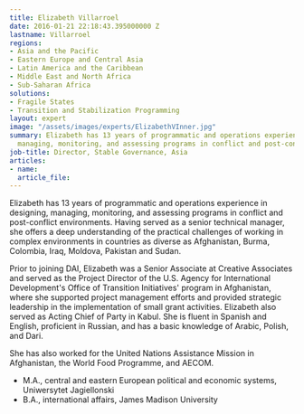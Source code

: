 ```yaml
---
title: Elizabeth Villarroel
date: 2016-01-21 22:18:43.395000000 Z
lastname: Villarroel
regions:
- Asia and the Pacific
- Eastern Europe and Central Asia
- Latin America and the Caribbean
- Middle East and North Africa
- Sub-Saharan Africa
solutions:
- Fragile States
- Transition and Stabilization Programming
layout: expert
image: "/assets/images/experts/ElizabethVInner.jpg"
summary: Elizabeth has 13 years of programmatic and operations experience in designing,
  managing, monitoring, and assessing programs in conflict and post-conflict environments.
job-title: Director, Stable Governance, Asia
articles:
- name: 
  article_file: 
---
```


Elizabeth has 13 years of programmatic and operations experience in designing, managing, monitoring, and assessing programs in conflict and post-conflict environments. Having served as a senior technical manager, she offers a deep understanding of the practical challenges of working in complex environments in countries as diverse as Afghanistan, Burma, Colombia, Iraq, Moldova, Pakistan and Sudan.

Prior to joining DAI, Elizabeth was a Senior Associate at Creative Associates and served as the Project Director of the U.S. Agency for International Development's Office of Transition Initiatives' program in Afghanistan, where she supported project management efforts and provided strategic leadership in the implementation of small grant activities. Elizabeth also served as Acting Chief of Party in Kabul. She is fluent in Spanish and English, proficient in Russian, and has a basic knowledge of Arabic, Polish, and Dari.

She has also worked for the United Nations Assistance Mission in Afghanistan, the World Food Programme, and AECOM.

* M.A., central and eastern European political and economic systems, Uniwersytet Jagiellonski
* B.A., international affairs, James Madison University
